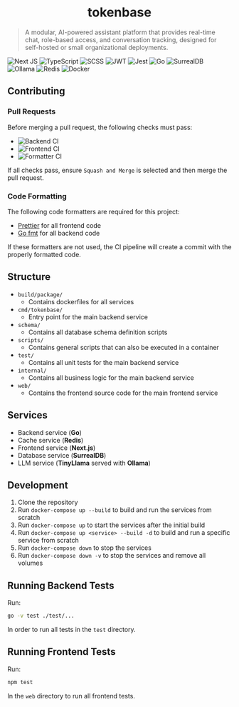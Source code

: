 <div align="center">
  <h1>tokenbase</h1>
</div>

> A modular, AI-powered assistant platform that provides real-time chat, role-based access, and conversation tracking, designed for self-hosted or small organizational deployments.

![Next JS](https://img.shields.io/badge/Next-black?style=for-the-badge&logo=next.js&logoColor=white)
![TypeScript](https://img.shields.io/badge/typescript-%23007ACC.svg?style=for-the-badge&logo=typescript&logoColor=white)
![SCSS](https://img.shields.io/badge/SCSS-hotpink.svg?style=for-the-badge&logo=SASS&logoColor=white)
![JWT](https://img.shields.io/badge/JWT-black?style=for-the-badge&logo=JSON%20web%20tokens)
![Jest](https://img.shields.io/badge/-jest-%23C21325?style=for-the-badge&logo=jest&logoColor=white)
![Go](https://img.shields.io/badge/go-%2300ADD8.svg?style=for-the-badge&logo=go&logoColor=white)
![SurrealDB](https://img.shields.io/badge/SurrealDB-FF00A0?style=for-the-badge&logo=surrealdb&logoColor=white)
![Ollama](https://img.shields.io/badge/Ollama-f6f6f6?style=for-the-badge&logo=ollama&logoColor=black)
![Redis](https://img.shields.io/badge/redis-%23DD0031.svg?style=for-the-badge&logo=redis&logoColor=white)
![Docker](https://img.shields.io/badge/docker-%230db7ed.svg?style=for-the-badge&logo=docker&logoColor=white)

## Contributing

### Pull Requests

Before merging a pull request, the following checks must pass:

- ![Backend CI](https://github.com/connellr023/tokenbase/actions/workflows/backend-ci.yaml/badge.svg)
- ![Frontend CI](https://github.com/connellr023/tokenbase/actions/workflows/frontend-ci.yaml/badge.svg)
- ![Formatter CI](https://github.com/connellr023/tokenbase/actions/workflows/formatter-ci.yaml/badge.svg)

If all checks pass, ensure `Squash and Merge` is selected and then merge the pull request.

### Code Formatting

The following code formatters are required for this project:

- [Prettier](https://prettier.io/) for all frontend code
- [Go fmt](https://golang.org/cmd/gofmt/) for all backend code

If these formatters are not used, the CI pipeline will create a commit with the properly formatted code.

## Structure

- `build/package/`
  - Contains dockerfiles for all services
- `cmd/tokenbase/`
  - Entry point for the main backend service
- `schema/`
  - Contains all database schema definition scripts
- `scripts/`
  - Contains general scripts that can also be executed in a container
- `test/`
  - Contains all unit tests for the main backend service
- `internal/`
  - Contains all business logic for the main backend service
- `web/`
  - Contains the frontend source code for the main frontend service

## Services

- Backend service (**Go**)
- Cache service (**Redis**)
- Frontend service (**Next.js**)
- Database service (**SurrealDB**)
- LLM service (**TinyLlama** served with **Ollama**)

## Development

1. Clone the repository
2. Run `docker-compose up --build` to build and run the services from scratch
3. Run `docker-compose up` to start the services after the initial build
4. Run `docker-compose up <service> --build -d` to build and run a specific service from scratch
5. Run `docker-compose down` to stop the services
6. Run `docker-compose down -v` to stop the services and remove all volumes

## Running Backend Tests

Run:

```sh
go -v test ./test/...
```

In order to run all tests in the `test` directory.

## Running Frontend Tests

Run:

```sh
npm test
```

In the `web` directory to run all frontend tests.
